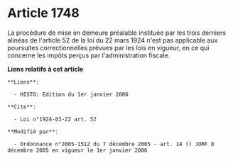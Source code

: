 # Article 1748

La procédure de mise en demeure préalable instituée par les trois derniers alinéas de l'article 52 de la loi du 22 mars 1924
n'est pas applicable aux poursuites correctionnelles prévues par les lois en vigueur, en ce qui concerne les impôts perçus
par l'administration fiscale.

**Liens relatifs à cet article**

	**Liens**:

	  - HISTO: Edition du 1er janvier 2006

	**Cite**:

	  - Loi n°1924-03-22 art. 52

	**Modifié par**:

	  - Ordonnance n°2005-1512 du 7 décembre 2005 - art. 14 () JORF 8 décembre 2005 en vigueur le 1er janvier 2006

